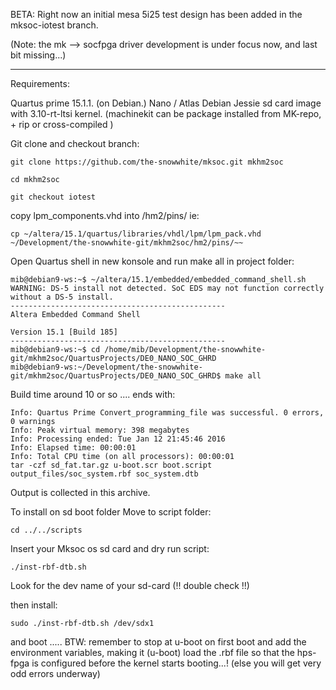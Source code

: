 BETA:
Right now an initial mesa 5i25 test design has been added in the mksoc-iotest branch.

(Note: the mk --> socfpga driver development is under focus now, and last bit missing...)

----------

Requirements:

Quartus prime 15.1.1.  (on Debian.)
Nano / Atlas Debian Jessie sd card image with 3.10-rt-ltsi kernel.
(machinekit can be package installed from MK-repo, + rip or cross-compiled )

Git clone and checkout branch:

    git clone https://github.com/the-snowwhite/mksoc.git mkhm2soc

    cd mkhm2soc

    git checkout iotest
    
copy lpm_components.vhd into <reporoot>/hm2/pins/
ie:

    cp ~/altera/15.1/quartus/libraries/vhdl/lpm/lpm_pack.vhd ~/Development/the-snowwhite-git/mkhm2soc/hm2/pins/~~
    

Open Quartus shell in new konsole and run make all in project folder:

    
    mib@debian9-ws:~$ ~/altera/15.1/embedded/embedded_command_shell.sh
    WARNING: DS-5 install not detected. SoC EDS may not function correctly without a DS-5 install.
    ------------------------------------------------
    Altera Embedded Command Shell

    Version 15.1 [Build 185]
    ------------------------------------------------
    mib@debian9-ws:~$ cd /home/mib/Development/the-snowwhite-git/mkhm2soc/QuartusProjects/DE0_NANO_SOC_GHRD
    mib@debian9-ws:~/Development/the-snowwhite-git/mkhm2soc/QuartusProjects/DE0_NANO_SOC_GHRD$ make all
    
Build time around 10 or so .... ends with:

    Info: Quartus Prime Convert_programming_file was successful. 0 errors, 0 warnings
    Info: Peak virtual memory: 398 megabytes
    Info: Processing ended: Tue Jan 12 21:45:46 2016
    Info: Elapsed time: 00:00:01
    Info: Total CPU time (on all processors): 00:00:01
    tar -czf sd_fat.tar.gz u-boot.scr boot.script output_files/soc_system.rbf soc_system.dtb

Output is collected in this archive.

To install on sd boot folder Move to script folder:

    cd ../../scripts

Insert your Mksoc os sd card and dry run script: 

    ./inst-rbf-dtb.sh

Look for the dev name of your sd-card (!! double check !!)

then install:

    sudo ./inst-rbf-dtb.sh /dev/sdx1
    
and boot .....
BTW: remember to stop at u-boot on first boot and add the environment variables, making it (u-boot) load the .rbf file so that the hps-fpga is configured before the kernel starts booting...! (else you will get very odd errors underway)
